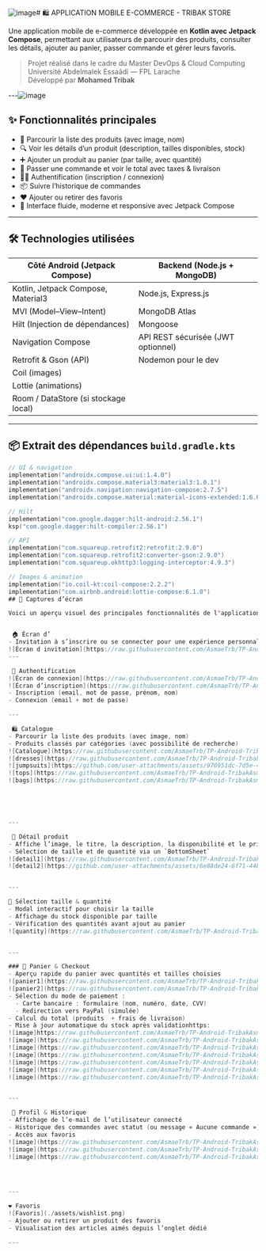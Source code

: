 ![image](https://github.com/user-attachments/assets/96f2a152-1a73-4a67-b6de-da25079aa370)# 🛍️ APPLICATION MOBILE E-COMMERCE - TRIBAK STORE

Une application mobile de e-commerce développée en **Kotlin avec Jetpack Compose**, permettant aux utilisateurs de parcourir des produits, consulter les détails, ajouter au panier, passer commande et gérer leurs favoris.

> Projet réalisé dans le cadre du Master DevOps & Cloud Computing  
> Université Abdelmalek Essaâdi — FPL Larache  
> Développé par **Mohamed Tribak**

---![image](https://github.com/user-attachments/assets/29b208ed-01ea-4a2f-8937-1801ce6e0a9e)


## ✨ Fonctionnalités principales

- 🛒 Parcourir la liste des produits (avec image, nom)
- 🔍 Voir les détails d’un produit (description, tailles disponibles, stock)
- ➕ Ajouter un produit au panier (par taille, avec quantité)
- 🧾 Passer une commande et voir le total avec taxes & livraison
- 🧑‍💻 Authentification (inscription / connexion)
- 📦 Suivre l’historique de commandes
- ❤️ Ajouter ou retirer des favoris
- 📲 Interface fluide, moderne et responsive avec Jetpack Compose

---

## 🛠️ Technologies utilisées

| Côté Android (Jetpack Compose)       | Backend (Node.js + MongoDB)      |
|--------------------------------------|----------------------------------|
| Kotlin, Jetpack Compose, Material3   | Node.js, Express.js              |
| MVI (Model–View–Intent)              | MongoDB Atlas                    |
| Hilt (Injection de dépendances)      | Mongoose                         |
| Navigation Compose                   | API REST sécurisée (JWT optionnel) |
| Retrofit & Gson (API)                | Nodemon pour le dev              |
| Coil (images)                        |                                  |
| Lottie (animations)                  |                                  |
| Room / DataStore (si stockage local) |                                  |

---

## 📦 Extrait des dépendances `build.gradle.kts`

```kotlin
// UI & navigation
implementation("androidx.compose.ui:ui:1.4.0")
implementation("androidx.compose.material3:material3:1.0.1")
implementation("androidx.navigation:navigation-compose:2.7.5")
implementation("androidx.compose.material:material-icons-extended:1.6.0")

// Hilt
implementation("com.google.dagger:hilt-android:2.56.1")
ksp("com.google.dagger:hilt-compiler:2.56.1")

// API
implementation("com.squareup.retrofit2:retrofit:2.9.0")
implementation("com.squareup.retrofit2:converter-gson:2.9.0")
implementation("com.squareup.okhttp3:logging-interceptor:4.9.3")

// Images & animation
implementation("io.coil-kt:coil-compose:2.2.2")
implementation("com.airbnb.android:lottie-compose:6.1.0")
## 📸 Captures d’écran

Voici un aperçu visuel des principales fonctionnalités de l'application. Chaque écran illustre une étape clé de l'expérience utilisateur, depuis la connexion jusqu'à la finalisation d'une commande.


 🏠 Écran d’
- Invitation à s’inscrire ou se connecter pour une expérience personnalisée.
![Écran d invitation](https://raw.githubusercontent.com/AsmaeTrb/TP-Android-TribakAsmae/refs/heads/master/loginregister.jpeg)
---

 🔐 Authentification
![Écran de connexion](https://raw.githubusercontent.com/AsmaeTrb/TP-Android-TribakAsmae/refs/heads/master/loginpage.jpeg)
![Écran d’inscription](https://raw.githubusercontent.com/AsmaeTrb/TP-Android-TribakAsmae/refs/heads/master/registerpage.jpeg)
- Inscription (email, mot de passe, prénom, nom)  
- Connexion (email + mot de passe)

---

 🛍️ Catalogue
- Parcourir la liste des produits (avec image, nom)  
- Produits classés par catégories (avec possibilité de recherche)
![Catalogue](https://raw.githubusercontent.com/AsmaeTrb/TP-Android-TribakAsmae/refs/heads/master/page%20home.jpeg)
![dresses](https://raw.githubusercontent.com/AsmaeTrb/TP-Android-TribakAsmae/refs/heads/master/catalogue2.jpeg)
![jumpsuits](https://github.com/user-attachments/assets/976951dc-7d5e-40e2-9baf-2bf5711c5d90)
![tops](https://raw.githubusercontent.com/AsmaeTrb/TP-Android-TribakAsmae/refs/heads/master/catalogue3.jpeg)
![bags](https://raw.githubusercontent.com/AsmaeTrb/TP-Android-TribakAsmae/refs/heads/master/ctalogue4.jpeg)





---

 📄 Détail produit
- Affiche l’image, le titre, la description, la disponibilité et le prix  
- Sélection de taille et de quantité via un `BottomSheet`
![detail1](https://raw.githubusercontent.com/AsmaeTrb/TP-Android-TribakAsmae/refs/heads/master/pagedetail1.jpeg)
![detail2](https://github.com/user-attachments/assets/6e88de24-6f71-44b6-b537-206538cedc91)


---

🎯 Sélection taille & quantité
- Modal interactif pour choisir la taille  
- Affichage du stock disponible par taille  
- Vérification des quantités avant ajout au panier
![quantity](https://raw.githubusercontent.com/AsmaeTrb/TP-Android-TribakAsmae/refs/heads/master/taille-quantity.jpeg)


---

### 🛒 Panier & Checkout
- Aperçu rapide du panier avec quantités et tailles choisies
![panier1](https://raw.githubusercontent.com/AsmaeTrb/TP-Android-TribakAsmae/refs/heads/master/paniervide.jpeg)
![panier2](https://raw.githubusercontent.com/AsmaeTrb/TP-Android-TribakAsmae/refs/heads/master/panierajouter.jpeg)
- Sélection du mode de paiement :
  - Carte bancaire : formulaire (nom, numéro, date, CVV)
  - Redirection vers PayPal (simulée)  
- Calcul du total (produits  + frais de livraison)  
- Mise à jour automatique du stock après validationhttps:
![image]https://raw.githubusercontent.com/AsmaeTrb/TP-Android-TribakAsmae/refs/heads/master/checkout-shipping.jpeg
![image](https://raw.githubusercontent.com/AsmaeTrb/TP-Android-TribakAsmae/refs/heads/master/bagdetails.jpeg)
![image](https://raw.githubusercontent.com/AsmaeTrb/TP-Android-TribakAsmae/refs/heads/master/checkout-shipping1.jpeg)
![image](https://raw.githubusercontent.com/AsmaeTrb/TP-Android-TribakAsmae/refs/heads/master/checkoutpayment.jpeg)
![image](https://raw.githubusercontent.com/AsmaeTrb/TP-Android-TribakAsmae/refs/heads/master/shippingmethodcard.jpeg)
![image](https://raw.githubusercontent.com/AsmaeTrb/TP-Android-TribakAsmae/refs/heads/master/shippingmethodepaypal.jpeg)
![image](https://raw.githubusercontent.com/AsmaeTrb/TP-Android-TribakAsmae/refs/heads/master/checkoutconfirmation.jpeg


---

 👤 Profil & Historique
- Affichage de l’e-mail de l’utilisateur connecté  
- Historique des commandes avec statut (ou message « Aucune commande »)  
- Accès aux favoris
![image](https://raw.githubusercontent.com/AsmaeTrb/TP-Android-TribakAsmae/refs/heads/master/profil.jpeg)
![image](https://raw.githubusercontent.com/AsmaeTrb/TP-Android-TribakAsmae/refs/heads/master/profil-historiquecommmande.jpeg)
![image](https://raw.githubusercontent.com/AsmaeTrb/TP-Android-TribakAsmae/refs/heads/master/favorisnonconnecte.jpeg)




---

❤️ Favoris
![Favoris](./assets/wishlist.png)
- Ajouter ou retirer un produit des favoris  
- Visualisation des articles aimés depuis l’onglet dédié

---


